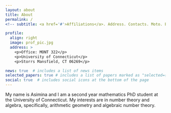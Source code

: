 ```yaml
---
layout: about
title: About
permalink: /
<!-- subtitle: <a href='#'>Affiliations</a>. Address. Contacts. Moto. Etc. -->

profile:
  align: right
  image: prof_pic.jpg
  address: >
    <p>Office: MONT 322</p>
    <p>University of Connecticut</p>
    <p>Storrs Mansfield, CT 06269</p>

news: true  # includes a list of news items
selected_papers: true # includes a list of papers marked as "selected={true}"
social: true  # includes social icons at the bottom of the page
---
```


My name is Asimina and I am a second year mathematics PhD student at the University of Connecticut. My interests are in number theory and algebra, specifically, arithmetic geometry and algebraic number theory. 

<!-- Write your biography here. Tell the world about yourself. Link to your favorite [subreddit](http://reddit.com). You can put a picture in, too. The code is already in, just name your picture `prof_pic.jpg` and put it in the `img/` folder.

Put your address / P.O. box / other info right below your picture. You can also disable any these elements by editing `profile` property of the YAML header of your `_pages/about.md`. Edit `_bibliography/papers.bib` and Jekyll will render your [publications page](/al-folio/publications/) automatically.

Link to your social media connections, too. This theme is set up to use [Font Awesome icons](http://fortawesome.github.io/Font-Awesome/) and [Academicons](https://jpswalsh.github.io/academicons/), like the ones below. Add your Facebook, Twitter, LinkedIn, Google Scholar, or just disable all of them. -->
